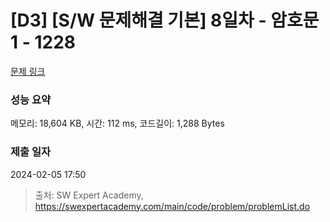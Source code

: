 # [D3] [S/W 문제해결 기본] 8일차 - 암호문1 - 1228 

[문제 링크](https://swexpertacademy.com/main/code/problem/problemDetail.do?contestProbId=AV14w-rKAHACFAYD) 

### 성능 요약

메모리: 18,604 KB, 시간: 112 ms, 코드길이: 1,288 Bytes

### 제출 일자

2024-02-05 17:50



> 출처: SW Expert Academy, https://swexpertacademy.com/main/code/problem/problemList.do